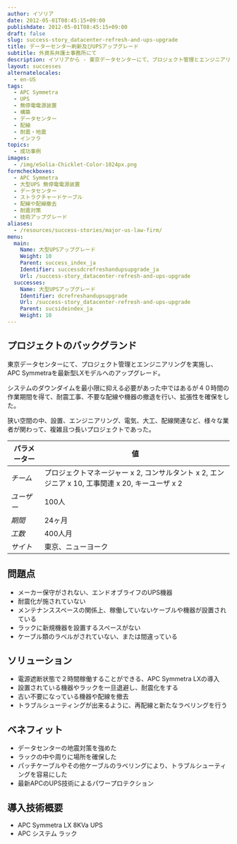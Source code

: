 ```yaml
---
author: イソリア
date: 2012-05-01T08:45:15+09:00
publishdate: 2012-05-01T08:45:15+09:00
draft: false
slug: success-story_datacenter-refresh-and-ups-upgrade
title: データーセンター刷新及びUPSアップグレード
subtitle: 外資系弁護士事務所にて
description: イソリアから - 東京データセンターにて、プロジェクト管理とエンジニアリングを実施し、APCSymmetraを最新型LXモデルへのアップグレード。
layout: successes
alternatelocales:
  - en-US
tags:
  - APC Symmetra
  - UPS
  - 無停電電源装置
  - 構築
  - データセンター
  - 配線
  - 耐震・地震
  - インフラ
topics:
  - 成功事例
images:  
  - /img/eSolia-Chicklet-Color-1024px.png
formcheckboxes:
  - APC Symmetra
  - 大型UPS 無停電電源装置
  - データセンター
  - ストラクチャードケーブル
  - 配線や配線撤去
  - 耐震対策
  - 技術アップグレード
aliases:
  - /resources/success-stories/major-us-law-firm/
menu:
  main:
    Name: 大型UPSアップグレード
    Weight: 10
    Parent: success_index_ja
    Identifier: successdcrefreshandupsupgrade_ja
    Url: /success-story_datacenter-refresh-and-ups-upgrade
  successes:
    Name: 大型UPSアップグレード
    Identifier: dcrefreshandupsupgrade
    Url: /success-story_datacenter-refresh-and-ups-upgrade
    Parent: sucsideindex_ja
    Weight: 10
---
```


## プロジェクトのバックグランド

東京データセンターにて、プロジェクト管理とエンジニアリングを実施し、APC Symmetraを最新型LXモデルへのアップグレード。

システムのダウンダイムを最小限に抑える必要があった中ではあるが４０時間の作業期間を得て、耐震工事、不要な配線や機器の撤退を行い、拡張性を確保をした。

狭い空間の中、設置、エンジニアリング、電気、大工、配線関連など、様々な業者が関わって、複雑且つ長いプロジェクトであった。

パラメーター | 値
------|------
_チーム_ | プロジェクトマネージャー x 2, コンサルタント x 2, エンジニア x 10, 工事関連 x 20, キーユーザ x 2
_ユーザー_ | 100人
_期間_ | 24ヶ月
_工数_ | 400人月
_サイト_ | 東京、ニューヨーク

## 問題点

* メーカー保守がされない、エンドオブライフのUPS機器
* 耐震化が施されていない
* メンテナンススペースの関係上、稼働していないケーブルや機器が設置されている
* ラックに新規機器を設置するスペースがない
* ケーブル類のラベルがされていない、または間違っている

## ソリューション

* 電源遮断状態で２時間稼働することができる、APC Symmetra LXの導入
* 設置されている機器やラックを一旦退避し、耐震化をする
* 古い不要になっている機器や配線を撤去
* トラブルシューティングが出来るように、再配線と新たなラベリングを行う

## ベネフィット

* データセンターの地震対策を強めた
* ラックの中や周りに場所を確保した
* パッチケーブルやその他ケーブルのラベリングにより、トラブルシューティングを容易にした
* 最新APCのUPS技術によるパワープロテクション

## 導入技術概要

* APC Symmetra LX 8KVa UPS
* APC システム ラック
